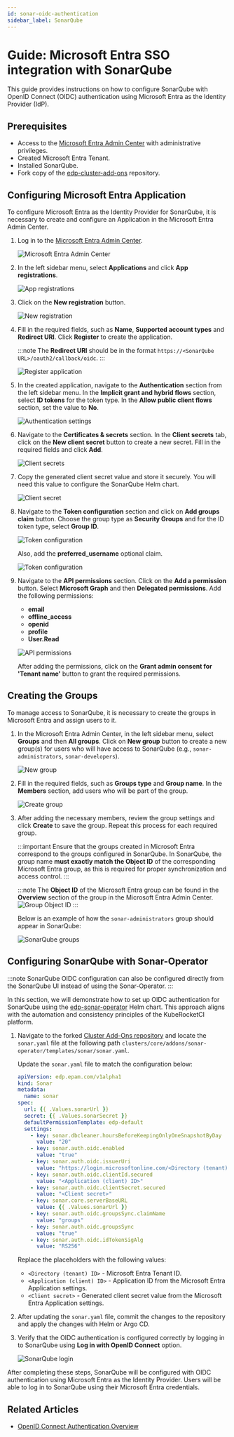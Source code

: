 ```yaml
---
id: sonar-oidc-authentication
sidebar_label: SonarQube
---
```


# Guide: Microsoft Entra SSO integration with SonarQube

This guide provides instructions on how to configure SonarQube with OpenID Connect (OIDC) authentication using Microsoft Entra as the Identity Provider (IdP).

## Prerequisites

- Access to the [Microsoft Entra Admin Center](https://entra.microsoft.com/) with administrative privileges.
- Created Microsoft Entra Tenant.
- Installed SonarQube.
- Fork copy of the [edp-cluster-add-ons](https://github.com/epam/edp-cluster-add-ons) repository.

## Configuring Microsoft Entra Application

To configure Microsoft Entra as the Identity Provider for SonarQube, it is necessary to create and configure an Application in the Microsoft Entra Admin Center.

1. Log in to the [Microsoft Entra Admin Center](https://entra.microsoft.com/?feature.msaljs=true#home).

    ![Microsoft Entra Admin Center](../../assets/operator-guide/microsoft-entra-auth/microsoft-entra-admin-center.png)

2. In the left sidebar menu, select **Applications** and click **App registrations**.

    ![App registrations](../../assets/operator-guide/microsoft-entra-auth/app-registrations.png)

3. Click on the **New registration** button.

    ![New registration](../../assets/operator-guide/microsoft-entra-auth/new-registration.png)

4. Fill in the required fields, such as **Name**, **Supported account types** and **Redirect URI**. Click **Register** to create the application.

    :::note
    The **Redirect URI** should be in the format `https://<SonarQube URL>/oauth2/callback/oidc`.
    :::

    ![Register application](../../assets/operator-guide/microsoft-entra-auth/register-application.png)

5. In the created application, navigate to the **Authentication** section from the left sidebar menu. In the **Implicit grant and hybrid flows** section, select **ID tokens** for the token type. In the **Allow public client flows** section, set the value to **No**.

    ![Authentication settings](../../assets/operator-guide/microsoft-entra-auth/authentication-settings.png)

6. Navigate to the **Certificates & secrets** section. In the **Client secrets** tab, click on the **New client secret** button to create a new secret. Fill in the required fields and click **Add**.

    ![Client secrets](../../assets/operator-guide/microsoft-entra-auth/client-secrets.png)

7. Copy the generated client secret value and store it securely. You will need this value to configure the SonarQube Helm chart.

    ![Client secret](../../assets/operator-guide/microsoft-entra-auth/client-secret.png)

8. Navigate to the **Token configuration** section and click on **Add groups claim** button. Choose the group type as **Security Groups** and for the ID token type, select **Group ID**.

    ![Token configuration](../../assets/operator-guide/microsoft-entra-auth/token-configuration.png)

    Also, add the **preferred_username** optional claim.

    ![Token configuration](../../assets/operator-guide/microsoft-entra-auth/token-configuration-2.png)

9. Navigate to the **API permissions** section. Click on the **Add a permission** button. Select **Microsoft Graph** and then **Delegated permissions**. Add the following permissions:

    - **email**
    - **offline_access**
    - **openid**
    - **profile**
    - **User.Read**

    ![API permissions](../../assets/operator-guide/microsoft-entra-auth/api-permissions.png)

    After adding the permissions, click on the **Grant admin consent for 'Tenant name'** button to grant the required permissions.

## Creating the Groups

To manage access to SonarQube, it is necessary to create the groups in Microsoft Entra and assign users to it.

1. In the Microsoft Entra Admin Center, in the left sidebar menu, select **Groups** and then **All groups**. Click on **New group** button to create a new group(s) for users who will have access to SonarQube (e.g., `sonar-administrators`, `sonar-developers`).

    ![New group](../../assets/operator-guide/microsoft-entra-auth/new-group.png)

2. Fill in the required fields, such as **Groups type** and **Group name**. In the **Members** section, add users who will be part of the group.

    ![Create group](../../assets/operator-guide/microsoft-entra-auth/create-group.png)

3. After adding the necessary members, review the group settings and click **Create** to save the group. Repeat this process for each required group.

    :::important
    Ensure that the groups created in Microsoft Entra correspond to the groups configured in SonarQube. In SonarQube, the group name **must exactly match the Object ID** of the corresponding Microsoft Entra group, as this is required for proper synchronization and access control.
    :::

    :::note
    The **Object ID** of the Microsoft Entra group can be found in the **Overview** section of the group in the Microsoft Entra Admin Center.
    ![Group Object ID](../../assets/operator-guide/microsoft-entra-auth/group-object-id.png)
    :::

    Below is an example of how the `sonar-administrators` group should appear in SonarQube:

    ![SonarQube groups](../../assets/operator-guide/microsoft-entra-auth/sonarqube-groups.png)

## Configuring SonarQube with Sonar-Operator

:::note
SonarQube OIDC configuration can also be configured directly from the SonarQube UI instead of using the Sonar-Operator.
:::

In this section, we will demonstrate how to set up OIDC authentication for SonarQube using the [edp-sonar-operator](https://github.com/epam/edp-sonar-operator) Helm chart. This approach aligns with the automation and consistency principles of the KubeRocketCI platform.

1. Navigate to the forked [Cluster Add-Ons repository](https://github.com/epam/edp-cluster-add-ons) and locate the `sonar.yaml` file at the following path `clusters/core/addons/sonar-operator/templates/sonar/sonar.yaml`.

    Update the `sonar.yaml` file to match the configuration below:

    ```yaml title="sonar.yaml"
    apiVersion: edp.epam.com/v1alpha1
    kind: Sonar
    metadata:
      name: sonar
    spec:
      url: {{ .Values.sonarUrl }}
      secret: {{ .Values.sonarSecret }}
      defaultPermissionTemplate: edp-default
      settings:
        - key: sonar.dbcleaner.hoursBeforeKeepingOnlyOneSnapshotByDay
          value: "20"
        - key: sonar.auth.oidc.enabled
          value: "true"
        - key: sonar.auth.oidc.issuerUri
          value: "https://login.microsoftonline.com/<Directory (tenant) ID>/v2.0"
        - key: sonar.auth.oidc.clientId.secured
          value: "<Application (client) ID>"
        - key: sonar.auth.oidc.clientSecret.secured
          value: "<Client secret>"
        - key: sonar.core.serverBaseURL
          value: {{ .Values.sonarUrl }}
        - key: sonar.auth.oidc.groupsSync.claimName
          value: "groups"
        - key: sonar.auth.oidc.groupsSync
          value: "true"
        - key: sonar.auth.oidc.idTokenSigAlg
          value: "RS256"
    ```

    Replace the placeholders with the following values:

    - `<Directory (tenant) ID>` - Microsoft Entra Tenant ID.
    - `<Application (client) ID>` - Application ID from the Microsoft Entra Application settings.
    - `<Client secret>` - Generated client secret value from the Microsoft Entra Application settings.

2. After updating the `sonar.yaml` file, commit the changes to the repository and apply the changes with Helm or Argo CD.

3. Verify that the OIDC authentication is configured correctly by logging in to SonarQube using **Log in with OpenID Connect** option.

    ![SonarQube login](../../assets/operator-guide/microsoft-entra-auth/sonar-login.png)

After completing these steps, SonarQube will be configured with OIDC authentication using Microsoft Entra as the Identity Provider. Users will be able to log in to SonarQube using their Microsoft Entra credentials.

## Related Articles

- [OpenID Connect Authentication Overview](./oidc-authentication-overview.md)
